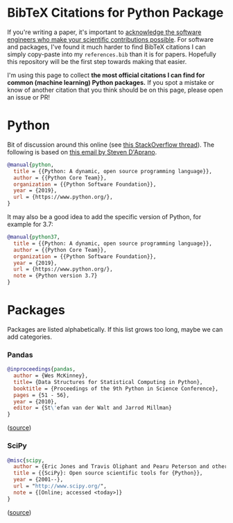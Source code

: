 # BibTeX Citations for Python Package

If you're writing a paper, it's important to [acknowledge the software engineers who make your scientific contributions possible](https://colah.github.io/posts/2019-05-Collaboration/).
For software and packages, I've found it much harder to find BibTeX citations I can simply copy-paste into my `references.bib` than it is for papers.
Hopefully this repository will be the first step towards making that easier.

I'm using this page to collect **the most official citations I can find for common (machine learning) Python packages.**
If you spot a mistake or know of another citation that you think should be on this page, please open an issue or PR!

# Python

Bit of discussion around this online (see [this StackOverflow thread](https://academia.stackexchange.com/questions/5482/how-do-i-reference-the-python-programming-language-in-a-thesis-or-a-paper)).
The following is based on [this email by Steven D'Aprano](https://mail.python.org/pipermail/tutor/2016-March/108473.html).

```bibtex
@manual{python,
  title = {{Python: A dynamic, open source programming language}},
  author = {{Python Core Team}},
  organization = {{Python Software Foundation}},
  year = {2019},
  url = {https://www.python.org/},
}
```

It may also be a good idea to add the specific version of Python, for example for 3.7:

```bibtex
@manual{python37,
  title = {{Python: A dynamic, open source programming language}},
  author = {{Python Core Team}},
  organization = {{Python Software Foundation}},
  year = {2019},
  url = {https://www.python.org/},
  note = {Python version 3.7}
}
```

# Packages

Packages are listed alphabetically. If this list grows too long, maybe we can add categories.

### Pandas

```bibtex
@inproceedings{pandas,
  author = {Wes McKinney},
  title= {Data Structures for Statistical Computing in Python},
  booktitle = {Proceedings of the 9th Python in Science Conference},
  pages = {51 - 56},
  year = {2010},
  editor = {St\'efan van der Walt and Jarrod Millman}
}
```

([source](https://github.com/pandas-dev/pandas/issues/24036))

### SciPy

```bibtex
@misc{scipy,
  author = {Eric Jones and Travis Oliphant and Pearu Peterson and others},
  title = {{SciPy}: Open source scientific tools for {Python}},
  year = {2001--},
  url = "http://www.scipy.org/",
  note = {[Online; accessed <today>]}
}
```

([source](https://www.scipy.org/citing.html))

